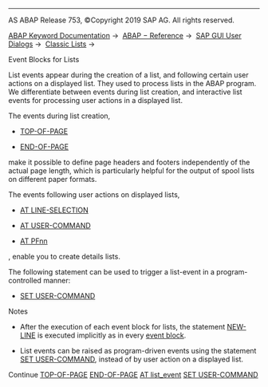   

* * *

AS ABAP Release 753, ©Copyright 2019 SAP AG. All rights reserved.

[ABAP Keyword Documentation](javascript:call_link\('abenabap.htm'\)) →  [ABAP − Reference](javascript:call_link\('abenabap_reference.htm'\)) →  [SAP GUI User Dialogs](javascript:call_link\('abenabap_screens.htm'\)) →  [Classic Lists](javascript:call_link\('abenabap_dynpro_list.htm'\)) → 

Event Blocks for Lists

List events appear during the creation of a list, and following certain user actions on a displayed list. They used to process lists in the ABAP program. We differentiate between events during list creation, and interactive list events for processing user actions in a displayed list.

The events during list creation,

-   [TOP-OF-PAGE](javascript:call_link\('abaptop-of-page.htm'\))

-   [END-OF-PAGE](javascript:call_link\('abapend-of-page.htm'\))

make it possible to define page headers and footers independently of the actual page length, which is particularly helpful for the output of spool lists on different paper formats.

The events following user actions on displayed lists,

-   [AT LINE-SELECTION](javascript:call_link\('abapat_line-selection.htm'\))

-   [AT USER-COMMAND](javascript:call_link\('abapat_user-command.htm'\))

-   [AT PFnn](javascript:call_link\('abapat_pfnn.htm'\))

, enable you to create details lists.

The following statement can be used to trigger a list-event in a program-controlled manner:

-   [SET USER-COMMAND](javascript:call_link\('abapset_user-command.htm'\))

Notes

-   After the execution of each event block for lists, the statement [NEW-LINE](javascript:call_link\('abapnew-line.htm'\)) is executed implicitly as in every [event block](javascript:call_link\('abenevent_blocks.htm'\)).

-   List events can be raised as program-driven events using the statement [SET USER-COMMAND](javascript:call_link\('abapset_user-command.htm'\)), instead of by user action on a displayed list.

Continue
[TOP-OF-PAGE](javascript:call_link\('abaptop-of-page.htm'\))
[END-OF-PAGE](javascript:call_link\('abapend-of-page.htm'\))
[AT list\_event](javascript:call_link\('abapat_list_event.htm'\))
[SET USER-COMMAND](javascript:call_link\('abapset_user-command.htm'\))